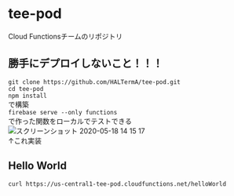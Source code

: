# tee-pod

Cloud Functionsチームのリポジトリ  
## <span style="red">勝手にデプロイしないこと！！！</span>
`git clone https://github.com/HALTermA/tee-pod.git`  
`cd tee-pod`  
`npm install`  
で構築  
`firebase serve --only functions`  
で作った関数をローカルでテストできる
![スクリーンショット 2020-05-18 14 15 17](https://user-images.githubusercontent.com/35944813/85245180-c0ffec80-b481-11ea-80df-849c2de6ac2d.png)  
↑これ実装

## Hello World
`curl https://us-central1-tee-pod.cloudfunctions.net/helloWorld`

